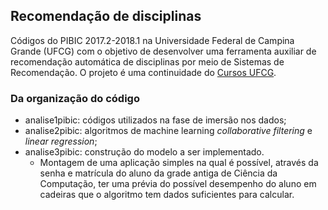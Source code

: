 ## Recomendação de disciplinas

Códigos do PIBIC 2017.2-2018.1 na Universidade Federal de Campina Grande (UFCG) com o objetivo de desenvolver uma ferramenta auxiliar de recomendação automática de disciplinas por meio de Sistemas de Recomendação. 
O projeto é uma continuidade do [Cursos UFCG](http://analytics.ufcg.edu.br/cursosufcg/#/).  

### Da organização do código
* analise1pibic: códigos utilizados na fase de imersão nos dados; 
* analise2pibic: algoritmos de machine learning _collaborative filtering_ e _linear regression_;
* analise3pibic: construção do modelo a ser implementado.
    - Montagem de uma aplicação simples na qual é possível, através da senha e matrícula do aluno da grade antiga de Ciência da Computação, ter uma prévia do possível desempenho do aluno em cadeiras que o algoritmo tem dados suficientes para calcular.
    
